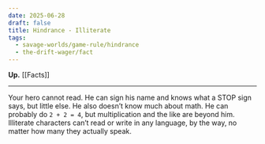 ```yaml
---
date: 2025-06-28
draft: false
title: Hindrance - Illiterate
tags:
  - savage-worlds/game-rule/hindrance
  - the-drift-wager/fact
---
```

**Up.** [[Facts]]

---
Your hero cannot read. He can sign his name and knows what a STOP sign says, but little else. He also doesn’t know much about math. He can probably do `2 + 2 = 4`, but multiplication and the like are beyond him. Illiterate characters can’t read or write in any language, by the way, no matter how many they actually speak.